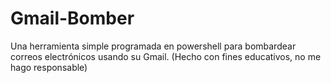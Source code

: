 # Gmail-Bomber
Una herramienta simple programada en powershell para bombardear correos electrónicos usando su Gmail. (Hecho con fines educativos, no me hago responsable)
